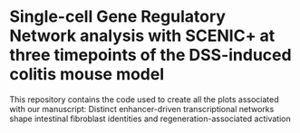 # Single-cell Gene Regulatory Network analysis with SCENIC+ at three timepoints of the DSS-induced colitis mouse model
 This repository contains the code used to create all the plots associated with our manuscript: Distinct enhancer-driven transcriptional networks shape intestinal fibroblast identities and regeneration-associated activation

